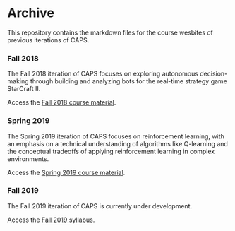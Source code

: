 # Archive

This repository contains the markdown files for the course wesbites of previous iterations of CAPS.

### Fall 2018

The Fall 2018 iteration of CAPS focuses on exploring autonomous decision-making through building and analyzing bots for the real-time strategy game StarCraft II.

Access the [Fall 2018 course material](https://github.com/capsseminar/Archive/blob/master/Fall_2018.md).

### Spring 2019

The Spring 2019 iteration of CAPS focuses on reinforcement learning, with an emphasis on a technical understanding of algorithms like Q-learning and the conceptual tradeoffs of applying reinforcement learning in complex environments.

Access the [Spring 2019 course material](https://github.com/capsseminar/Archive/blob/master/Spring_2019.md).

### Fall 2019

The Fall 2019 iteration of CAPS is currently under development. 

Access the [Fall 2019 syllabus](https://capsseminar.github.io/static/CAPS_Syllabus_Fall19.pdf).


